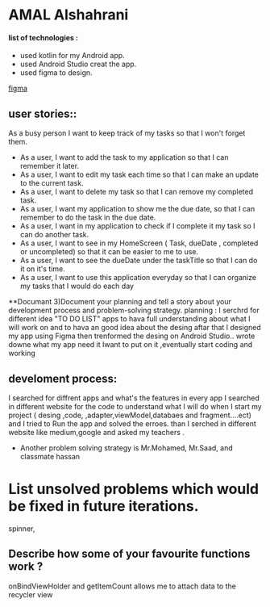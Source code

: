   # AMAL Alshahrani  
#### list of technologies :
* used kotlin for my Android app.
* used Android Studio creat the app.
* used figma to design.
 
 [figma](https://www.figma.com/file/30g8u649pef3QemeLC6QLR/Untitled?node-id=0%3A1)
 
 ## user stories::
 
 As a busy person I want to keep track of my tasks so that I won't forget them.
 - As a user, I want to add the task to my application so that I can remember it later.
  - As a user, I want to edit my task each time so that I can make an update to the current task.
  - As a user, I want to delete my task so that I can remove my completed task. 
  - As a user, I want my application to show me the due date, so that I can remember to do the task in the due date. 
  - As a user, I want in my application to check if I complete it my task so I can do another task. 
  - As a user, I want to see in my HomeScreen ( Task, dueDate , completed or uncompleted) so that it can be easier to me to use.
  - As a user, I want to see the dueDate under the taskTitle so that I can do it on it's time. 
  - As a user, I want to use this application everyday so that I can organize my tasks that I would do each day 
 
 
 **Documant 3)Document your planning and tell a story about your development process and problem-solving strategy.
planning :
I serchrd for different idea "TO DO LIST" apps to hava full understanding about what I will work on and to hava an good idea about the desing aftar that I designed
my app using Figma then trenformed the desing on Android Studio..
wrote downe what my app need it Iwant to put on it ,eventually start coding and working 

## develoment process:
I searched for diffrent apps and what's the features in every app 
I searched in different website for the code to understand what I will do when I start my project ( desing ,code, ,adapter,viewModel,databaes and fragment....ect)
and I tried to Run the app and solved the erroes.
than I serched in different website like medium,google and asked my teachers .
* Another problem solving strategy is Mr.Mohamed, Mr.Saad, and classmate hassan 
 # List unsolved problems which would be fixed in future iterations.
  spinner, 
## Describe how some of your favourite functions  work ?
onBindViewHolder and getItemCount 
allows me to attach data to the recycler view
